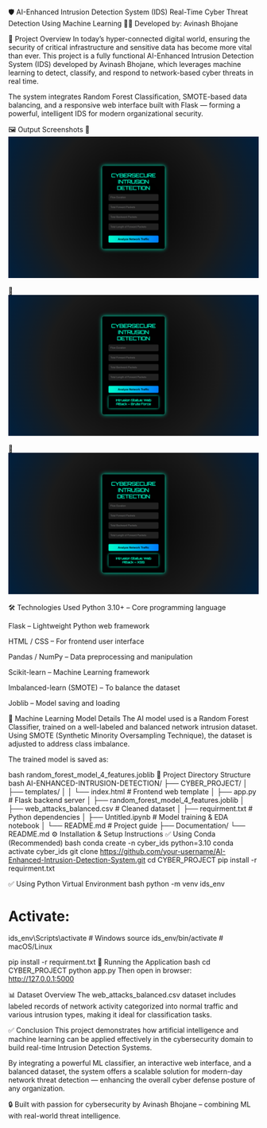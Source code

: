 🛡 AI-Enhanced Intrusion Detection System (IDS)
Real-Time Cyber Threat Detection Using Machine Learning
👨‍💻 Developed by: Avinash Bhojane

📌 Project Overview
In today’s hyper-connected digital world, ensuring the security of critical infrastructure and sensitive data has become more vital than ever. This project is a fully functional AI-Enhanced Intrusion Detection System (IDS) developed by Avinash Bhojane, which leverages machine learning to detect, classify, and respond to network-based cyber threats in real time.

The system integrates Random Forest Classification, SMOTE-based data balancing, and a responsive web interface built with Flask — forming a powerful, intelligent IDS for modern organizational security.

🖼 Output Screenshots
🔹 ![Landing Page](<CYBER_PROJECT/templates/Landing page.png>)

🔹 ![Detection Result](<CYBER_PROJECT/templates/Result 1.png>)

🔹 ![ Detection Result](<CYBER_PROJECT/templates/Result 2.png>)

🛠️ Technologies Used
Python 3.10+ – Core programming language

Flask – Lightweight Python web framework

HTML / CSS – For frontend user interface

Pandas / NumPy – Data preprocessing and manipulation

Scikit-learn – Machine Learning framework

Imbalanced-learn (SMOTE) – To balance the dataset

Joblib – Model saving and loading

🧠 Machine Learning Model Details
The AI model used is a Random Forest Classifier, trained on a well-labeled and balanced network intrusion dataset. Using SMOTE (Synthetic Minority Oversampling Technique), the dataset is adjusted to address class imbalance.

The trained model is saved as:

bash
random_forest_model_4_features.joblib
📁 Project Directory Structure
bash
AI-ENHANCED-INTRUSION-DETECTION/
├── CYBER_PROJECT/
│   ├── templates/
│   │   └── index.html                      # Frontend web template
│   ├── app.py                              # Flask backend server
│   ├── random_forest_model_4_features.joblib
│   ├── web_attacks_balanced.csv           # Cleaned dataset
│   ├── requirment.txt                      # Python dependencies
│   ├── Untitled.ipynb                      # Model training & EDA notebook
│   └── README.md                           # Project guide
├── Documentation/
└── README.md 
⚙️ Installation & Setup Instructions
✅ Using Conda (Recommended)
bash
conda create -n cyber_ids python=3.10
conda activate cyber_ids
git clone https://github.com/your-username/AI-Enhanced-Intrusion-Detection-System.git
cd CYBER_PROJECT
pip install -r requirment.txt

✅ Using Python Virtual Environment
bash
python -m venv ids_env

# Activate:
ids_env\Scripts\activate        # Windows
source ids_env/bin/activate     # macOS/Linux

pip install -r requirment.txt
🚀 Running the Application
bash
cd CYBER_PROJECT
python app.py
Then open in browser:
http://127.0.0.1:5000

📊 Dataset Overview
The web_attacks_balanced.csv dataset includes labeled records of network activity categorized into normal traffic and various intrusion types, making it ideal for classification tasks.

✅ Conclusion
This project demonstrates how artificial intelligence and machine learning can be applied effectively in the cybersecurity domain to build real-time Intrusion Detection Systems.

By integrating a powerful ML classifier, an interactive web interface, and a balanced dataset, the system offers a scalable solution for modern-day network threat detection — enhancing the overall cyber defense posture of any organization.

🔒 Built with passion for cybersecurity by Avinash Bhojane – combining ML with real-world threat intelligence.